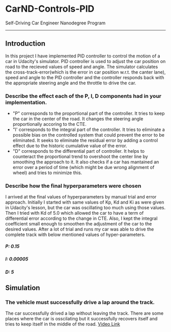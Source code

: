 # CarND-Controls-PID
Self-Driving Car Engineer Nanodegree Program

---
## Introduction
In this project I have implemented PID controller to control the motion of a car in Udacity's simulator. PID controller is used to adjust the car position on road to the recieved values of speed and angle. The simulator calculates the cross-track-error(which is the error in car position w.r.t. the canter lane), speed and angle to the PID controller and the controller responds back with the appropriate steering angle and the throttle to drive the car.

### Describe the effect each of the P, I, D components had in your implementation.
- "P" corresponds to the proportional part of the controller. It tries to keep the car in the center of the road. It changes the steering angle proportionally accoring to the CTE.
- "I' corresponds to the integral part of the controller. It tries to eliminate a possible bias on the controlled system that could prevent the error to be eliminated. It seeks to eliminate the residual error by adding a control effect due to the historic cumulative value of the error.
- "D"  corresponds to the differential part of controller. It helps to counteract the proportional trend to overshoot the center line by smoothing the approach to it. It also checks if a car has mantained an error over a period of time (which might be due wrong alignment of wheel) and tries to minimize this. 
### Describe how the final hyperparameters were chosen
I arrived at the final values of hyperparameters by manual trial and error approach. Initially I started with same values of Kp, Kd and Ki as were given in Udacity's lesson, but the car was oscillating too much using those values. Then I tried with Kd of 5.0 which allowed the car to have a term of differential error according to the change in CTE. Also, I kept the integral coefficient small enough to smoothen the adjustment of the car to the desired values. 
After a lot of trial and runs my car was able to drive the complete track with below mentioned values of hyper-parameters.
##### P: 0.15
##### I: 0.00005
##### D: 5

## Simulation

### The vehicle must successfully drive a lap around the track.
The car successfully drived a lap without leaving the track. There are some places where the car is osscilating but it successfully recovers itself and tries to keep itself in the middle of the road.
[Video Link](https://www.youtube.com/watch?v=rzpKJyElUUk)
